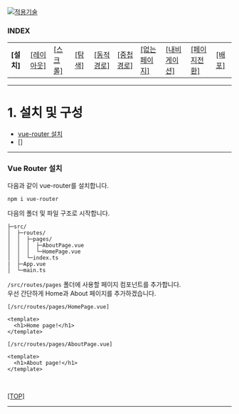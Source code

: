 [vuejs]: readme.md
[![적용기술](https://skillicons.dev/icons?i=vue,vercel,ts,vscode)][vuejs]

### INDEX

<table>
  <tr>
    <td><b href="sect_01.md"> [설치]        </b></td>
    <td><a href="sect_02.md"> [레이아웃]    </a></td>
    <td><a href="sect_03.md"> [스크롤]      </a></td>
    <td><a href="sect_04.md"> [탐색]        </a></td>
    <td><a href="sect_05.md"> [동적경로]    </a></td>
    <td><a href="sect_06.md"> [중첩경로]     </a></td>
    <td><a href="sect_07.md"> [없는페이지]    </a></td>  
    <td><a href="sect_08.md"> [내비게이션]   </a></td>  
    <td><a href="sect_09.md"> [페이지전환]   </a></td>  
    <td><a href="sect_10.md"> [배포]        </a></td>  
  </tr>
</table>

---
# 1. 설치 및 구성
- [vue-router 설치](#vue-router-설치) 
- []

---
### Vue Router 설치
다음과 같이 vue-router를 설치합니다.

```shell
npm i vue-router
```

다음의 폴더 및 파일 구조로 시작합니다.
```shell
├─src/
│  ├─routes/
│  │  ├─pages/
│  │  │  ├─AboutPage.vue
│  │  │  └─HomePage.vue
│  │  └─index.ts
|  ├─App.vue
│  └─main.ts
```
`/src/routes/pages` 폴더에 사용할 페이지 컴포넌트를 추가합니다. <br/>
우선 간단하게 Home과 About 페이지를 추가하겠습니다.

`[/src/routes/pages/HomePage.vue]`
```vue
<template>
  <h1>Home page!</h1>
</template>
```

`[/src/routes/pages/AboutPage.vue]`
```vue
<template>
  <h1>About page!</h1>
</template>
```


<br/>

[[TOP]](#index)

---